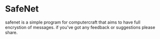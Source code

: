 # SafeNet
safenet is a simple program for computercraft that aims to have full encrystion of messages. if you've got any feedback or suggestions please share.
